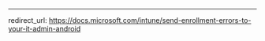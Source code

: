 ---
redirect_url: https://docs.microsoft.com/intune/send-enrollment-errors-to-your-it-admin-android


<!--HONumber=Jan17_HO5-->


